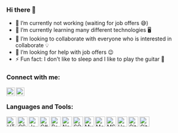 ### Hi there 👋

- 🔭 I’m currently not working (waiting for job offers 😅)
- 🌱 I’m currently learning many different technologies 🖥️
- 👯 I’m looking to collaborate with everyone who is interested in collaborate 💡
- 🤔 I’m looking for help with job offers 😉
- ⚡ Fun fact: I don't like to sleep and I like to play the guitar 🎸

### Connect with me:

[<img align="left" alt="Kolorsik | LinkedIn" width="22px" src="https://cdn.jsdelivr.net/npm/simple-icons@v3/icons/linkedin.svg" />][linkedin]
[<img align="left" alt="Kolorsik | Instagram" width="22px" src="https://cdn.jsdelivr.net/npm/simple-icons@v3/icons/instagram.svg" />][instagram]

<br />

### Languages and Tools:

[<img align="left" alt="HTML5" width="26px" src="https://user-images.githubusercontent.com/43007323/105617744-b2036300-5df1-11eb-97e6-b9ed0e97d390.png" />][html]
[<img align="left" alt="CSS3" width="26px" src="https://user-images.githubusercontent.com/43007323/105617791-2b02ba80-5df2-11eb-8ee9-0facf0733adc.png" />][css]
[<img align="left" alt="JavaScript" width="26px" src="https://user-images.githubusercontent.com/43007323/105617815-59809580-5df2-11eb-9534-0ee1ada3f731.png" />][js]
[<img align="left" alt="C#" width="26px" src="https://user-images.githubusercontent.com/43007323/105618133-065c1200-5df5-11eb-8c8d-0ce050acdc8c.png" />][c#]
[<img align="left" alt="React" width="26px" src="https://user-images.githubusercontent.com/43007323/105617829-87fe7080-5df2-11eb-9dcf-52c0341b98f3.png" />][react]
[<img align="left" alt="Node.js" width="26px" src="https://user-images.githubusercontent.com/43007323/105617842-aa908980-5df2-11eb-8a5a-be443ba411fb.png" />][node]
[<img align="left" alt="SQL" width="26px" src="https://user-images.githubusercontent.com/43007323/105617864-f5aa9c80-5df2-11eb-9faf-b6ecf7aee70d.png" />][sql]
[<img align="left" alt="MySQL" width="26px" src="https://user-images.githubusercontent.com/43007323/105617906-5df97e00-5df3-11eb-880d-bf6fcf189120.png" />][mysql]
[<img align="left" alt="MongoDB" width="26px" src="https://user-images.githubusercontent.com/43007323/105617949-900ae000-5df3-11eb-8284-e688520d63ae.png" />][mongo]
[<img align="left" alt="MSSQL" width="26px" src="https://user-images.githubusercontent.com/43007323/105618016-06a7dd80-5df4-11eb-996d-62bad8bf2c63.png" />][mssql]
[<img align="left" alt="Unity" width="26px" src="https://user-images.githubusercontent.com/43007323/105618115-c8f78480-5df4-11eb-916c-9c177e409f75.png" />][unity]
[<img align="left" alt="Git" width="26px" src="https://user-images.githubusercontent.com/43007323/105618069-64d4c080-5df4-11eb-83b2-f416a350d702.png" />][git]
[<img align="left" alt="GitHub" width="26px" src="https://user-images.githubusercontent.com/43007323/105618081-7e760800-5df4-11eb-8108-25f99cde9e9a.png" />][github]

<br />
<br />

[html]: https://developer.mozilla.org/en-US/docs/Learn/HTML
[css]: https://developer.mozilla.org/en-US/docs/Web/CSS
[js]: https://developer.mozilla.org/en-US/docs/Web/JavaScript
[c#]: https://docs.microsoft.com/en-us/dotnet/csharp/
[react]: https://reactjs.org/
[node]: https://nodejs.org/en/
[sql]: https://www.w3schools.com/sql/sql_intro.asp
[mysql]: https://www.mysql.com/
[mongo]: https://www.mongodb.com/
[mssql]: https://www.microsoft.com/en-us/sql-server
[unity]: https://unity.com/
[git]: https://git-scm.com/
[github]: https://github.com/
[instagram]: https://www.instagram.com/roman_kukla
[linkedin]: https://www.linkedin.com/in/roman-kuk/
